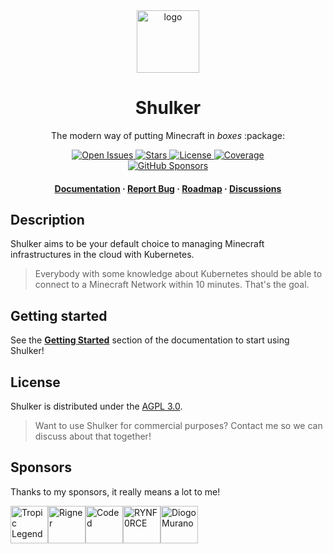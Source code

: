 <div align="center">
  <img src=".github/assets/logo.png" alt="logo" width="100" height="auto" />
  <h1>Shulker</h1>
  <p>The modern way of putting Minecraft in <i>boxes</i> :package:</p>
  
  <p>
    <a href="https://github.com/jeremylvln/Shulker/issues/">
      <img src="https://img.shields.io/github/issues/jeremylvln/Shulker?style=flat-square" alt="Open Issues" />
    </a>
    <a href="https://github.com/jeremylvln/Shulker/stargazers">
      <img src="https://img.shields.io/github/stars/jeremylvln/Shulker?style=flat-square" alt="Stars" />
    </a>
    <a href="https://github.com/jeremylvln/Shulker/blob/main/LICENSE">
      <img src="https://img.shields.io/github/license/jeremylvln/Shulker?style=flat-square" alt="License" />
    </a>
    <a href="https://app.codecov.io/github/jeremylvln/Shulker">
      <img src="https://img.shields.io/codecov/c/github/jeremylvln/Shulker?style=flat-square" alt="Coverage">
    </a>
    <br />
    <a href="https://github.com/sponsors/jeremylvln">
      <img src="https://img.shields.io/github/sponsors/jeremylvln?style=flat-square" alt="GitHub Sponsors" />
    </a>
  </p>
   
  <h4>
    <a href="https://shulker.jeremylvln.fr">Documentation</a>
    <span> · </span>
    <a href="https://github.com/jeremylvln/Shulker/issues">Report Bug</a>
    <span> · </span>
    <a href="https://github.com/users/jeremylvln/projects/2">Roadmap</a>
    <span> · </span>
    <a href="https://github.com/jeremylvln/Shulker/discussions">Discussions</a>
  </h4>
</div>

## Description

Shulker aims to be your default choice to managing Minecraft infrastructures
in the cloud with Kubernetes.

> Everybody with some knowledge about Kubernetes should be able to connect
> to a Minecraft Network within 10 minutes. That's the goal.

## Getting started

See the **[Getting Started](https://shulker.jeremylvln.fr/latest/guide/getting-started/prerequisites.html)**
section of the documentation to start using Shulker!

## License

Shulker is distributed under the [AGPL 3.0](LICENSE.txt).

> Want to use Shulker for commercial purposes? Contact me so we can discuss about
> that together!

## Sponsors

Thanks to my sponsors, it really means a lot to me!

<!-- sponsors --><a href="https://github.com/TropicLegend"><img src="https:&#x2F;&#x2F;avatars.githubusercontent.com&#x2F;u&#x2F;67013743?u&#x3D;4b3869068d0c0a074727a1b89f6e149b173ca0b7&amp;v&#x3D;4" width="60px" alt="Tropic Legend" /></a><a href="https://github.com/Rigner"><img src="https:&#x2F;&#x2F;avatars.githubusercontent.com&#x2F;u&#x2F;9195148?u&#x3D;16c6ed43e0de8979da996873be5fd6d3b0d49d5d&amp;v&#x3D;4" width="60px" alt="Rigner" /></a><a href="https://github.com/TheCodedOne"><img src="https:&#x2F;&#x2F;avatars.githubusercontent.com&#x2F;u&#x2F;17037059?u&#x3D;80a9b3c65be8aa866f535067d0c3b8cab003b9ad&amp;v&#x3D;4" width="60px" alt="Coded" /></a><a href="https://github.com/Rynf0rce"><img src="https:&#x2F;&#x2F;avatars.githubusercontent.com&#x2F;u&#x2F;59043668?u&#x3D;2e8dfc0d331e2cfbcae3e67c5a17106df520ec43&amp;v&#x3D;4" width="60px" alt="RYNF0RCE" /></a><a href="https://github.com/DiogoMurano"><img src="https:&#x2F;&#x2F;avatars.githubusercontent.com&#x2F;u&#x2F;21068640?u&#x3D;13c1bbe25ed9f61639f4a76a39b99f1904a9c39f&amp;v&#x3D;4" width="60px" alt="Diogo Murano" /></a><!-- sponsors -->
